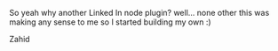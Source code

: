 So yeah why another Linked In node plugin? well... none other this was making any sense to me so I started building my own :)


Zahid